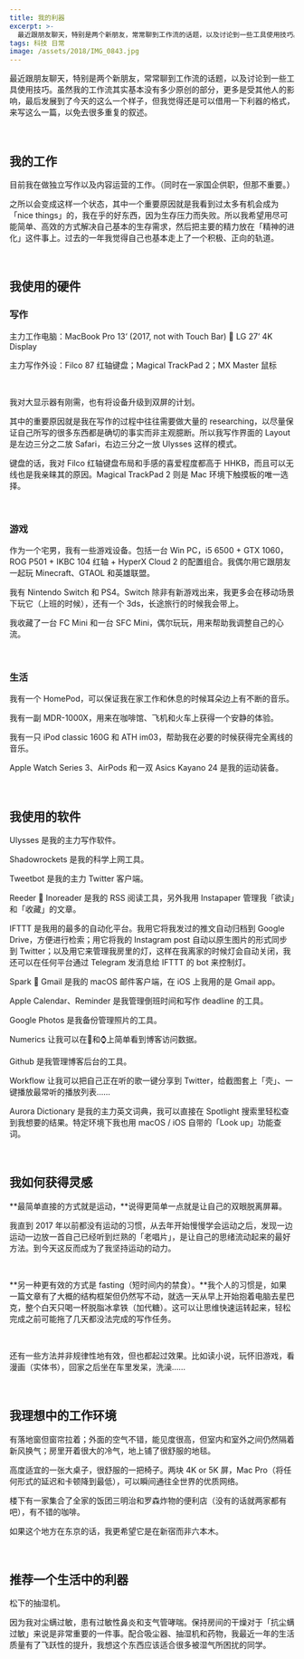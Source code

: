 ```yaml
---
title: 我的利器
excerpt: >-
  最近跟朋友聊天，特别是两个新朋友，常常聊到工作流的话题，以及讨论到一些工具使用技巧。虽然我的工作流其实基本没有多少原创的部分，更多是受其他人的影响，最后发展到了今天的这么一个样子，但我觉得还是可以借用一下利器的格式，来写这么一篇，以免去很多重复的叙述。
tags: 科技 日常
image: /assets/2018/IMG_0843.jpg
---
```


最近跟朋友聊天，特别是两个新朋友，常常聊到工作流的话题，以及讨论到一些工具使用技巧。虽然我的工作流其实基本没有多少原创的部分，更多是受其他人的影响，最后发展到了今天的这么一个样子，但我觉得还是可以借用一下利器的格式，来写这么一篇，以免去很多重复的叙述。

<br>

## 我的工作

目前我在做独立写作以及内容运营的工作。（同时在一家国企供职，但那不重要。）

之所以会变成这样一个状态，其中一个重要原因就是我看到过太多有机会成为「nice things」的，我在乎的好东西，因为生存压力而失败。所以我希望用尽可能简单、高效的方式解决自己基本的生存需求，然后把主要的精力放在「精神的进化」这件事上。过去的一年我觉得自己也基本走上了一个积极、正向的轨道。

<br>

## 我使用的硬件

### 写作
主力工作电脑：MacBook Pro 13‘ (2017, not with Touch Bar) 🔗 LG 27‘ 4K Display

主力写作外设：Filco 87 红轴键盘；Magical TrackPad 2；MX Master 鼠标

<br>

我对大显示器有刚需，也有将设备升级到双屏的计划。

其中的重要原因就是我在写作的过程中往往需要做大量的 researching，以尽量保证自己所写的很多东西都是确切的事实而非主观臆断。所以我写作界面的 Layout 是左边三分之二放 Safari，右边三分之一放 Ulysses 这样的模式。

键盘的话，我对 Filco 红轴键盘布局和手感的喜爱程度都高于 HHKB，而且可以无线也是我亲睐其的原因。Magical TrackPad 2 则是 Mac 环境下触摸板的唯一选择。

<br>

### 游戏
作为一个宅男，我有一些游戏设备。包括一台 Win PC，i5 6500 + GTX 1060，ROG P501 + IKBC 104 红轴 + HyperX Cloud 2 的配置组合。我偶尔用它跟朋友一起玩 Minecraft、GTAOL 和英雄联盟。

我有 Nintendo Switch 和 PS4。Switch 除非有新游戏出来，我更多会在移动场景下玩它（上班的时候），还有一个 3ds，长途旅行的时候我会带上。

我收藏了一台 FC Mini 和一台 SFC Mini，偶尔玩玩，用来帮助我调整自己的心流。

<br>

### 生活
我有一个 HomePod，可以保证我在家工作和休息的时候耳朵边上有不断的音乐。

我有一副 MDR-1000X，用来在咖啡馆、飞机和火车上获得一个安静的体验。

我有一只 iPod classic 160G 和 ATH im03，帮助我在必要的时候获得完全离线的音乐。

Apple Watch Series 3、AirPods 和一双 Asics Kayano 24 是我的运动装备。

<br>

## 我使用的软件
Ulysses 是我的主力写作软件。

Shadowrockets 是我的科学上网工具。

Tweetbot 是我的主力 Twitter 客户端。

Reeder 🔗 Inoreader 是我的 RSS 阅读工具，另外我用 Instapaper 管理我「欲读」和「收藏」的文章。

IFTTT 是我用的最多的自动化平台。我用它将我发过的推文自动归档到 Google Drive，方便进行检索；用它将我的 Instagram post 自动以原生图片的形式同步到 Twitter；以及用它来管理我房里的灯，这样在我离家的时候灯会自动关闭，我还可以在任何平台通过 Telegram 发消息给 IFTTT 的 bot 来控制灯。

Spark 🔗 Gmail 是我的 macOS 邮件客户端，在 iOS 上我用的是 Gmail app。

Apple Calendar、Reminder 是我管理倒班时间和写作 deadline 的工具。

Google Photos 是我备份管理照片的工具。

Numerics 让我可以在📱和⌚️上简单看到博客访问数据。

Github 是我管理博客后台的工具。

Workflow 让我可以把自己正在听的歌一键分享到 Twitter，给截图套上「壳」、一键播放最常听的播放列表……

Aurora Dictionary 是我的主力英文词典，我可以直接在 Spotlight 搜索里轻松查到我想要的结果。特定环境下我也用 macOS / iOS 自带的「Look up」功能查词。

<br>

## 我如何获得灵感
**最简单直接的方式就是运动，**说得更简单一点就是让自己的双眼脱离屏幕。

我直到 2017 年以前都没有运动的习惯，从去年开始慢慢学会运动之后，发现一边运动一边放一首自己已经听到烂熟的「老唱片」，是让自己的思绪流动起来的最好方法。到今天这反而成为了我坚持运动的动力。

<br>

**另一种更有效的方式是 fasting（短时间内的禁食）。**我个人的习惯是，如果一篇文章有了大概的结构框架但仍然写不动，就选一天从早上开始抱着电脑去星巴克，整个白天只喝一杯脱脂冰拿铁（加代糖）。这可以让思维快速运转起来，轻松完成之前可能拖了几天都没法完成的写作任务。

<br>

还有一些方法并非规律性地有效，但也都起过效果。比如读小说，玩怀旧游戏，看漫画（实体书），回家之后坐在车里发呆，洗澡……

<br>

## 我理想中的工作环境
有落地窗但窗帘拉着；外面的空气不错，能见度很高，但室内和室外之间仍然隔着新风换气；房里开着很大的冷气，地上铺了很舒服的地毯。

高度适宜的一张大桌子，很舒服的一把椅子。两块 4K or 5K 屏，Mac Pro（将任何形式的延迟和卡顿降到最低），可以瞬间通往全世界的优质网络。

楼下有一家集合了全家的饭团三明治和罗森炸物的便利店（没有的话就两家都有吧），有不错的咖啡。

如果这个地方在东京的话，我更希望它是在新宿而非六本木。

<br>

## 推荐一个生活中的利器
松下的抽湿机。

因为我对尘螨过敏，患有过敏性鼻炎和支气管哮喘。保持房间的干燥对于「抗尘螨过敏」来说是非常重要的一件事。配合吸尘器、抽湿机和药物，我最近一年的生活质量有了飞跃性的提升，我想这个东西应该适合很多被湿气所困扰的同学。
